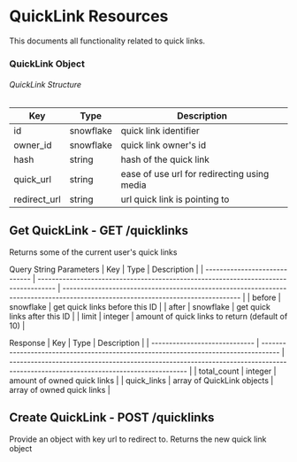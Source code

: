 # QuickLink Resources

This documents all functionality related to quick links.

### QuickLink Object

###### QuickLink Structure

| Key                           | Type                                                                                | Description                                                                                                                      |
| ----------------------------- | ----------------------------------------------------------------------------------- | -------------------------------------------------------------------------------------------------------------------------------- |
| id                            | snowflake                                                                           | quick link identifier                                                                                                            |
| owner_id                      | snowflake                                                                           | quick link owner's id                                                                                                            |
| hash                          | string                                                                              | hash of the quick link                                                                                                           |
| quick_url                     | string                                                                              | ease of use url for redirecting using media                                                                                      |
| redirect_url                  | string                                                                              | url quick link is pointing to                                                                                                    |

## Get QuickLink - GET /quicklinks

Returns some of the current user's quick links

Query String Parameters
| Key                           | Type                                                                                | Description                                                                                                                      |
| ----------------------------- | ----------------------------------------------------------------------------------- | -------------------------------------------------------------------------------------------------------------------------------- |
| before                        | snowflake                                                                           | get quick links before this ID                                                                                                   |
| after                         | snowflake                                                                           | get quick links after this ID                                                                                                    |
| limit                         | integer                                                                             | amount of quick links to return (default of 10)                                                                                  |

Response
| Key                           | Type                                                                                | Description                                                                                                                      |
| ----------------------------- | ----------------------------------------------------------------------------------- | -------------------------------------------------------------------------------------------------------------------------------- |
| total_count                   | integer                                                                             | amount of owned quick links                                                                                                      |
| quick_links                   | array of QuickLink objects                                                          | array of owned quick links                                                                                                       |

## Create QuickLink - POST /quicklinks

Provide an object with key url to redirect to. Returns the new quick link object